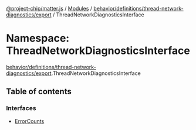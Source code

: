 [@project-chip/matter.js](../README.md) / [Modules](../modules.md) / [behavior/definitions/thread-network-diagnostics/export](behavior_definitions_thread_network_diagnostics_export.md) / ThreadNetworkDiagnosticsInterface

# Namespace: ThreadNetworkDiagnosticsInterface

[behavior/definitions/thread-network-diagnostics/export](behavior_definitions_thread_network_diagnostics_export.md).ThreadNetworkDiagnosticsInterface

## Table of contents

### Interfaces

- [ErrorCounts](../interfaces/behavior_definitions_thread_network_diagnostics_export.ThreadNetworkDiagnosticsInterface.ErrorCounts.md)
